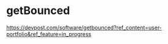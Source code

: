 # getBounced

https://devpost.com/software/getbounced?ref_content=user-portfolio&ref_feature=in_progress
